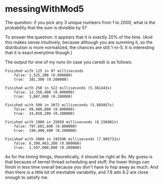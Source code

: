 # messingWithMod5
The question: if you pick any 3 unique numbers from 1 to 2000, what is the probability that the sum is divisible by 5?


To answer the question: it appears that it is exactly 20% of the time. (And this makes sense intuitively, because although you are summing it, so the distribution is more normalized, the chances are still 1-in-5. It is interesting that it is exact everytime though.)


The output for one of my runs (in case you cared) is as follows:

    Finished with 125 in 97 milliseconds
        false: 1,525,200 (0.800000)
        true:  381,300 (0.200000)

    Finished with 250 in 522 milliseconds (5.381443x)
        false: 12,350,400 (0.800000)
        true:  3,087,600 (0.200000)
    
    Finished with 500 in 3072 milliseconds (5.885057x)
        false: 99,400,800 (0.800000)
        true:  24,850,200 (0.200000)
    
    Finished with 1000 in 25058 milliseconds (8.156901x)
        false: 797,601,600 (0.800000)
        true:  199,400,400 (0.200000)
    
    Finished with 2000 in 195596 milliseconds (7.805731x)
        false: 6,390,403,200 (0.800000)
        true:  1,597,600,800 (0.200000)

As for the timing things, theoretically, it should be right at 8x. My guess is that because of kernel thread scheduling and stuff, the lower things can finish in less time overall because you don't have to hop away as much. And then there is a little bit of inevitable variability, and 7.8 adn 8.2 are close enough to satisfy me. 